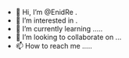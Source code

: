 - 👋 Hi, I’m @EnidRe .
- 👀 I’m interested in .
- 🌱 I’m currently learning .....
- 💞️ I’m looking to collaborate on ...
- 📫 How to reach me .....

<!---
EnidRe/EnidRe is a ✨ special ✨ repository because its `README.md` (this file) appears on your GitHub profile.
You can click the Preview link to take a look at your changes.
--->
